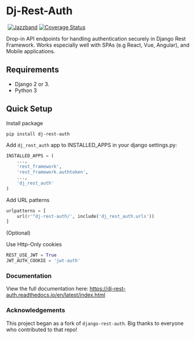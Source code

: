 # Dj-Rest-Auth
[![<iMerica>](https://circleci.com/gh/jazzband/dj-rest-auth.svg?style=svg)](https://app.circleci.com/github/jazzband/dj-rest-auth/pipelines)
[![Jazzband](https://jazzband.co/static/img/badge.svg)](https://jazzband.co/)
[![Coverage Status](https://coveralls.io/repos/github/jazzband/dj-rest-auth/badge.svg?branch=master)](https://coveralls.io/github/jazzband/dj-rest-auth?branch=master)

Drop-in API endpoints for handling authentication securely in Django Rest Framework. Works especially well 
with SPAs (e.g React, Vue, Angular), and Mobile applications. 

## Requirements
- Django 2 or 3.
- Python 3

## Quick Setup

Install package

    pip install dj-rest-auth
    
Add `dj_rest_auth` app to INSTALLED_APPS in your django settings.py:

```python
INSTALLED_APPS = (
    ...,
    'rest_framework',
    'rest_framework.authtoken',
    ...,
    'dj_rest_auth'
)
```
    
Add URL patterns

```python
urlpatterns = [
    url(r'^dj-rest-auth/', include('dj_rest_auth.urls'))
]
```
    
(Optional)

Use Http-Only cookies

```python
REST_USE_JWT = True
JWT_AUTH_COOKIE = 'jwt-auth'
```




### Documentation

View the full documentation here: https://dj-rest-auth.readthedocs.io/en/latest/index.html


### Acknowledgements

This project began as a fork of `django-rest-auth`. Big thanks to everyone who contributed to that repo!